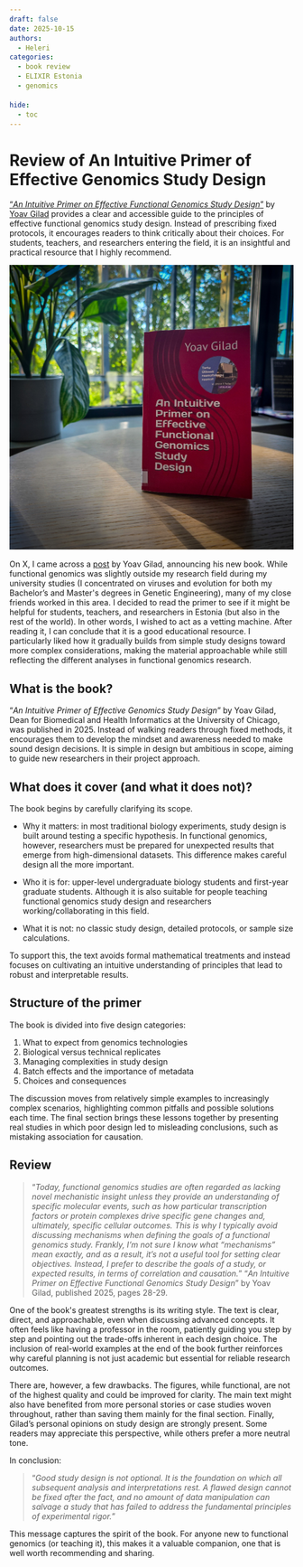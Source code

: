 ```yaml
---
draft: false
date: 2025-10-15
authors:
  - Heleri
categories:
  - book review
  - ELIXIR Estonia
  - genomics

hide:
  - toc
---
```


# Review of An Intuitive Primer of Effective Genomics Study Design

[“*An Intuitive Primer on Effective Functional Genomics Study Design*”](https://www.amazon.com/Intuitive-Primer-Effective-Functional-Genomics/dp/B0DT9JLT6S/ref=sr_1_1?crid=5BI8RC5JVU7G&dib=eyJ2IjoiMSJ9.H120vigtXK6rCO9fMttISA.selz7w3qgD8ZD-Ijrx993KubvqGOUcg6QLVgb0saoZw&dib_tag=se&keywords=An+Intuitive+Primer+on+Effective+Functional+Genomics+Study+Design&qid=1760528768&sprefix=an+intuitive+primer+on+effective+functional+genomics+study+design%2Caps%2C171&sr=8-1) by [Yoav Gilad](https://www.linkedin.com/in/yoav-gilad-3a5589130/) provides a clear and accessible guide to the principles of effective functional genomics study design. Instead of prescribing fixed protocols, it encourages readers to think critically about their choices. For students, teachers, and researchers entering the field, it is an insightful and practical resource that I highly recommend.

<!-- more -->

![Book "*An Intuitive Primer on Effective Functional Genomics Study Design*"](../../../assets/images/events/Book_FunctionalGenomicsStudyDesign.jpg)

On X, I came across a [post](https://x.com/Y_Gilad/status/1877562179185992053) by Yoav Gilad, announcing his new book. While functional genomics was slightly outside my research field during my university studies (I concentrated on viruses and evolution for both my Bachelor’s and Master's degrees in Genetic Engineering), many of my close friends worked in this area. I decided to read the primer to see if it might be helpful for students, teachers, and researchers in Estonia (but also in the rest of the world). In other words, I wished to act as a vetting machine. After reading it, I can conclude that it is a good educational resource. I particularly liked how it gradually builds from simple study designs toward more complex considerations, making the material approachable while still reflecting the different analyses in functional genomics research.

## What is the book?

“*An Intuitive Primer of Effective Genomics Study Design*” by Yoav Gilad, Dean for Biomedical and Health Informatics at the University of Chicago, was published in 2025. Instead of walking readers through fixed methods, it encourages them to develop the mindset and awareness needed to make sound design decisions. It is simple in design but ambitious in scope, aiming to guide new researchers in their project approach.

## What does it cover (and what it does not)?

The book begins by carefully clarifying its scope.
  
  - Why it matters: in most traditional biology experiments, study design is built around testing a specific hypothesis. In functional genomics, however, researchers must be prepared for unexpected results that emerge from high-dimensional datasets. This difference makes careful design all the more important.

  - Who it is for: upper-level undergraduate biology students and first-year graduate students. Although it is also suitable for people teaching functional genomics study design and researchers working/collaborating in this field. 
  
  - What it is not: no classic study design, detailed protocols, or sample size calculations.

To support this, the text avoids formal mathematical treatments and instead focuses on cultivating an intuitive understanding of principles that lead to robust and interpretable results.

## Structure of the primer

The book is divided into five design categories:

1. What to expect from genomics technologies
2. Biological versus technical replicates
3. Managing complexities in study design
4. Batch effects and the importance of metadata
5. Choices and consequences

The discussion moves from relatively simple examples to increasingly complex scenarios, highlighting common pitfalls and possible solutions each time. The final section brings these lessons together by presenting real studies in which poor design led to misleading conclusions, such as mistaking association for causation.

## Review

>“*Today, functional genomics studies are often regarded as lacking novel mechanistic insight unless they provide an understanding of specific molecular events, such as how particular transcription factors or protein complexes drive specific gene changes and, ultimately, specific cellular outcomes. This is why I typically avoid discussing mechanisms when defining the goals of a functional genomics study. Frankly, I’m not sure I know what “mechanisms” mean exactly, and as a result, it’s not a useful tool for setting clear objectives. Instead, I prefer to describe the goals of a study, or expected results, in terms of correlation and causation.*” “*An Intuitive Primer on Effective Functional Genomics Study Design*” by Yoav Gilad, published 2025, pages 28-29. 

One of the book's greatest strengths is its writing style. The text is clear, direct, and approachable, even when discussing advanced concepts. It often feels like having a professor in the room, patiently guiding you step by step and pointing out the trade-offs inherent in each design choice. The inclusion of real-world examples at the end of the book further reinforces why careful planning is not just academic but essential for reliable research outcomes.

There are, however, a few drawbacks. The figures, while functional, are not of the highest quality and could be improved for clarity. The main text might also have benefited from more personal stories or case studies woven throughout, rather than saving them mainly for the final section. Finally, Gilad’s personal opinions on study design are strongly present. Some readers may appreciate this perspective, while others prefer a more neutral tone.

In conclusion:

>“*Good study design is not optional. It is the foundation on which all subsequent analysis and interpretations rest. A flawed design cannot be fixed after the fact, and no amount of data manipulation can salvage a study that has failed to address the fundamental principles of experimental rigor.*”

This message captures the spirit of the book. For anyone new to functional genomics (or teaching it), this makes it a valuable companion, one that is well worth recommending and sharing.
